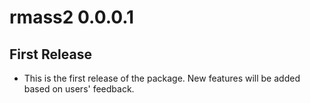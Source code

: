 # rmass2 0.0.0.1

## First Release

*  This is the first release of the package. New features will be added based on users' feedback.
